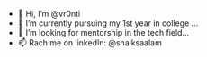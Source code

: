 - 👋 Hi, I’m @vr0nti
- 🌱 I’m currently pursuing my 1st year in college ...
- 💞️ I’m looking for mentorship in the tech field...
- 📫 Rach me on linkedIn: @shaiksaalam

<!---
vr0nti/vr0nti is a ✨ special ✨ repository because its `README.md` (this file) appears on your GitHub profile.
You can click the Preview link to take a look at your changes.
--->
